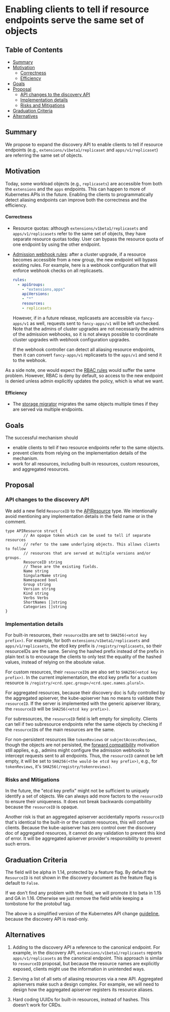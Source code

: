 # Enabling clients to tell if resource endpoints serve the same set of objects

## Table of Contents

<!-- toc -->
- [Summary](#summary)
- [Motivation](#motivation)
    - [Correctness](#correctness)
    - [Efficiency](#efficiency)
- [Goals](#goals)
- [Proposal](#proposal)
  - [API changes to the discovery API](#api-changes-to-the-discovery-api)
  - [Implementation details](#implementation-details)
  - [Risks and Mitigations](#risks-and-mitigations)
- [Graduation Criteria](#graduation-criteria)
- [Alternatives](#alternatives)
<!-- /toc -->

## Summary

We propose to expand the discovery API to enable clients to tell if resource
endpoints (e.g., `extensions/v1beta1/replicaset` and `apps/v1/replicaset`) are
referring the same set of objects.

## Motivation

Today, some workload objects (e.g., `replicasets`) are accessible from both the
`extensions` and the `apps` endpoints. This can happen to more of Kubernetes
APIs in the future. Enabling the clients to programmatically detect aliasing
endpoints can improve both the correctness and the efficiency.

#### Correctness
* Resource quotas: although `extensions/v1beta1/replicasets` and
  `apps/v1/replicasets` refer to the same set of objects, they have separate
  resource quotas today. User can bypass the resource quota of one endpoint by
  using the other endpoint.

* [Admission webhook rules][]: after a cluster upgrade, if a
  resource becomes accessible from a new group, the new endpoint will bypass
  existing rules. For example, here is a webhook configuration that will enforce
  webhook checks on all replicasets.

  ```yaml
  rules:
    - apiGroups:
      - "extensions,apps"
      apiVersions:
      - "*"
      resources:
      - replicasets
  ```

  However, if in a future release, replicasets are accessible via
  `fancy-apps/v1` as well, requests sent to `fancy-apps/v1` will be left
  unchecked. Note that the admins of cluster upgrades are not necessarily the
  admins of the admission webhooks, so it is not always possible to coordinate
  cluster upgrades with webhook configuration upgrades.

  If the webhook controller can detect all aliasing resource endpoints, then it
  can convert `fancy-apps/v1` replicasets to the `apps/v1` and send it to the
  webhook.

[Admission webhook rules]:https://github.com/kubernetes/kubernetes/blob/18778ea4a151d5f8b346332cb2822b2b0f9d1981/staging/src/k8s.io/api/admissionregistration/v1beta1/types.go#L29

  As a side note, one would expect the [RBAC rules][] would suffer the same
  problem. However, RBAC is deny by default, so access to the new endpoint is
  denied unless admin explicitly updates the policy, which is what we want.

[RBAC rules]:https://github.com/kubernetes/kubernetes/blob/18778ea4a151d5f8b346332cb2822b2b0f9d1981/staging/src/k8s.io/api/authorization/v1/types.go#L249

#### Efficiency

* The [storage migrator][] migrates the same objects multiple times if they are
served via multiple endpoints.

[storage migrator]:https://github.com/kubernetes-sigs/kube-storage-version-migrator


## Goals

The successful mechanism should
* enable clients to tell if two resource endpoints refer to the same objects.
* prevent clients from relying on the implementation details of the mechanism.
* work for all resources, including built-in resources, custom resources, and
  aggregated resources.

## Proposal

### API changes to the discovery API

We add a new field `ResourceID` to the [APIResource][] type. We intentionally avoid
mentioning any implementation details in the field name or in the comment.

[APIResource]:https://github.com/kubernetes/kubernetes/blob/f22334f14d92565ec3ff9d4ff2b995eae9af622a/staging/src/k8s.io/apimachinery/pkg/apis/meta/v1/types.go#L881-L905

```golang
type APIResource struct {
        // An opaque token which can be used to tell if separate resources
        // refer to the same underlying objects. This allows clients to follow
        // resources that are served at multiple versions and/or groups.
        ResourceID string
        // These are the existing fields.
        Name string
        SingularName string
        Namespaced bool
        Group string
        Version string
        Kind string
        Verbs Verbs
        ShortNames []string
        Categories []string
}
```

### Implementation details

For built-in resources, their `resourceID`s are set to `SHA256(<etcd key
prefix>)`. For example, for both `extensions/v1beta1/replicasets` and
`apps/v1/replicasets`, the etcd key prefix is `/registry/replicasets`, so their
resourceIDs are the same. Serving the hashed prefix instead of the prefix in
plain text is to encourage the clients to only test the equality of the hashed
values, instead of relying on the absolute value.

For custom resources, their `resourceID`s are also set to `SHA256(<etcd key
prefix>)`. In the current implementation, the etcd key prefix for a custom
resource is `/registry/<crd.spec.group>/<crd.spec.names.plural>`.

For aggregated resources, because their discovery doc is fully controlled
by the aggregated apiserver, the kube-apiserver has no means to validate their
`resourceID`. If the server is implemented with the generic apiserver library,
the `resourceID` will be `SHA256(<etcd key prefix>)`.

For subresources, the `resourceID` field is left empty for simplicity. Clients
can tell if two subresource endpoints refer the same objects by checking if the
`resourceID`s of the main resources are the same.

For non-persistent resources like `tokenReviews` or `subjectAccessReviews`,
though the objects are not persisted, the [forward compatibility][] motivation
still applies, e.g., admins might configure the admission webhooks to intercept
requests sent to all endpoints. Thus, the `resourceID` cannot be left empty, it
will be set to `SHA256(<the would-be etcd key prefix>)`, e.g., for
`tokenReviews`, it's `SHA256(/registry/tokenreviews)`.

[forward compatibility]:#broken-forwards-compatibility

### Risks and Mitigations

In the future, the "etcd key prefix" might not be sufficient to uniquely
identify a set of objects. We can always add more factors to the `resourceID` to
ensure their uniqueness. It does not break backwards compatibility because the
`resourceID` is opaque.

Another risk is that an aggregated apiserver accidentally reports `resourceID`
that's identical to the built-in or the custom resources, this will confuse
clients. Because the kube-apiserver has zero control over the discovery doc of
aggregated resources, it cannot do any validation to prevent this kind of error.
It will be aggregated apiserver provider's responsibility to prevent such errors.

## Graduation Criteria

The field will be alpha in 1.14, protected by a feature flag. By default the
`ResourceID` is not shown in the discovery document as the feature flag
is default to `False`.

If we don't find any problem with the field, we will promote it to beta in 1.15
and GA in 1.16. Otherwise we just remove the field while keeping a tombstone
for the protobuf tag.

The above is a simplified version of the Kubernetes API change [guideline][],
because the discovery API is read-only.

[guideline]:https://github.com/kubernetes/community/blob/master/contributors/devel/sig-architecture/api_changes.md#alpha-field-in-existing-api-version

## Alternatives
1. Adding to the discovery API a reference to the canonical endpoint. For
   example, in the discovery API, `extensions/v1beta1/replicasets` reports
   `apps/v1/replicasets` as the canonical endpoint. This approach is similar to
   `resourceID` proposal, but because the resource names are explicitly exposed,
   clients might use the information in unintended ways.

2. Serving a list of all sets of aliasing resources via a new API. Aggregated
   apiservers make such a design complex. For example, we will need to design how
   the aggregated apiserver registers its resource aliases.

3. Hard coding UUIDs for built-in resources, instead of hashes. This doesn't
   work for CRDs.
